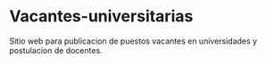 # Vacantes-universitarias

Sitio web para publicacion de puestos vacantes en universidades y postulacion de docentes.
